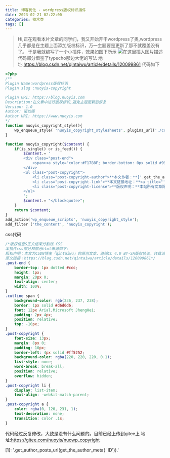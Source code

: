 ```yaml
---
title: 博客优化 - wordpress版权标识插件
date: 2023-02-21 02:22:00
categories: 技术类
tags: []
---
```


>Hi,正在观看本片文章的同学们，我又开始开干wordpress了奥,wordpress几乎都是在主题上面添加版权标识，万一主题要是更新了那不就覆盖没有了。
于是我就编写了一个小插件，效果如图下所示
![在这里插入图片描述](https://img-blog.csdnimg.cn/60913dd623534002a5e904d80fc71808.png#pic_center)
代码部分借鉴了typecho那边大佬的写法
地址:https://blog.csdn.net/qintaiwu/article/details/120099861
代码如下
```php
<?php
/**
Plugin Name:wordpress版权标识
Plugin slug :nuoyis-copyright

Plugin URI: https://blog.nuoyis.com
Description:在文章中进行版权标识,避免主题更新后恢复
Version: 1.0
Author: 诺依阁
Author URI: https://www.nuoyis.com
*/
function nuoyis_copyright_style(){
    wp_enqueue_style( 'nuoyis_copyright_stylesheets', plugins_url('./copyright.css', __FILE__), array(), '1.0', 'all' );
}

function nuoyis_copyright($content) {
    if(is_single() or is_feed()) {
        $content.= '
        <div class="post-end">
            <span><a style="color:#F17B8F; border-bottom: 0px solid #999!important;">-------------------------此篇文章到此结束-------------------------</a></span>
        </div>
        <ul class="post-copyright">
            <li class="post-copyright-author">**本文作者：**['.get_the_author().'][1]</li>
            <li class="post-copyright-link">**本文链接地址：**<a title="'.get_the_title().'" href="'.get_permalink().'">'.get_permalink().'</a></li>
            <li class="post-copyright-license">**版权声明：**本站所有文章除特别声明外，均采用：<a title="文章协议" href="https://creativecommons.org/licenses/by-nc-sa/4.0/">CC BY-NC-SA 4.0</a>许可协议。转载请注明来自<a href="./" data-pjax-state="">'.get_bloginfo('name').'</a></li>
        </ul>
        ';
        $content.= "</blockquote>";
    }
    return $content;
}
add_action('wp_enqueue_scripts', 'nuoyis_copyright_style');
add_filter ('the_content', 'nuoyis_copyright');
```
css代码
```css
/*版权信息&正文结束分割线 CSS
本插件css部分和部分html来源如下:
版权声明：本文为CSDN博主「qintaiwu」的原创文章，遵循CC 4.0 BY-SA版权协议，转载请附上原文出处链接及本声明。
原文链接：https://blog.csdn.net/qintaiwu/article/details/120099861*/
.post-end {
    border-top: 1px dotted #ccc;
    height: 1px;
    margin: 20px 0;
    text-align: center;
    width: 100%;
}
.cutline span {
    background-color: rgb(236, 237, 238);
    border: 1px solid #d6d6d6;
    font: 12px Arial,Microsoft JhengHei;
    padding: 2px 4px;
    position: relative;
    top: -10px;
}
.post-copyright {
    font-size: 13px;
    margin: 8px 0;
    padding: 10px;
    border-left: 4px solid #ff5252;
    background-color: rgba(220, 220, 220, 0.1);
    list-style: none;
    word-break: break-all;
    position: relative;
    overflow: hidden;
}
.post-copyright li {
    display: list-item;
    text-align: -webkit-match-parent;
}
.post-copyright a {
    color: rgba(0, 120, 231, 1);
    text-decoration: none;
    transition: color .1s;
}
```
代码经过反复修改，大致是没有什么问题的。目前已经上传到gitee上
地址:https://gitee.com/nuoyis/nuowp_copyright

[1]: '.get_author_posts_url(get_the_author_meta( 'ID')).'
